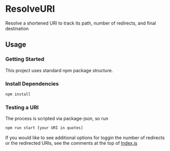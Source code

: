 # ResolveURI
Resolve a shortened URI to track its path, number of redirects, and final destination

## Usage

### Getting Started
This project uses standard npm package structure.

### Install Dependencies
```bash
npm install
```

### Testing a URI
The process is scripted via package-json, so run
```bash
npm run start [your URI in quotes]
```

If you would like to see additional options for loggin the number of redirects or the redirected URIs, see the comments at the top of [Index.js](https://github.com/JacobWPeterson/resolveURI/blob/main/index.js)
